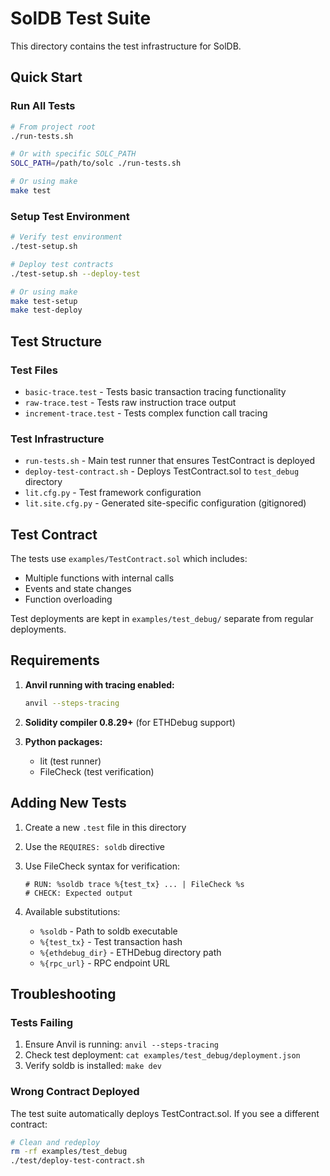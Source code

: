 # SolDB Test Suite

This directory contains the test infrastructure for SolDB.

## Quick Start

### Run All Tests
```bash
# From project root
./run-tests.sh

# Or with specific SOLC_PATH
SOLC_PATH=/path/to/solc ./run-tests.sh

# Or using make
make test
```

### Setup Test Environment
```bash
# Verify test environment
./test-setup.sh

# Deploy test contracts
./test-setup.sh --deploy-test

# Or using make
make test-setup
make test-deploy
```

## Test Structure

### Test Files
- `basic-trace.test` - Tests basic transaction tracing functionality
- `raw-trace.test` - Tests raw instruction trace output
- `increment-trace.test` - Tests complex function call tracing

### Test Infrastructure
- `run-tests.sh` - Main test runner that ensures TestContract is deployed
- `deploy-test-contract.sh` - Deploys TestContract.sol to `test_debug` directory
- `lit.cfg.py` - Test framework configuration
- `lit.site.cfg.py` - Generated site-specific configuration (gitignored)

## Test Contract

The tests use `examples/TestContract.sol` which includes:
- Multiple functions with internal calls
- Events and state changes
- Function overloading

Test deployments are kept in `examples/test_debug/` separate from regular deployments.

## Requirements

1. **Anvil running with tracing enabled:**
   ```bash
   anvil --steps-tracing
   ```

2. **Solidity compiler 0.8.29+** (for ETHDebug support)

3. **Python packages:**
   - lit (test runner)
   - FileCheck (test verification)

## Adding New Tests

1. Create a new `.test` file in this directory
2. Use the `REQUIRES: soldb` directive
3. Use FileCheck syntax for verification:
   ```
   # RUN: %soldb trace %{test_tx} ... | FileCheck %s
   # CHECK: Expected output
   ```

4. Available substitutions:
   - `%soldb` - Path to soldb executable
   - `%{test_tx}` - Test transaction hash
   - `%{ethdebug_dir}` - ETHDebug directory path
   - `%{rpc_url}` - RPC endpoint URL

## Troubleshooting

### Tests Failing
1. Ensure Anvil is running: `anvil --steps-tracing`
2. Check test deployment: `cat examples/test_debug/deployment.json`
3. Verify soldb is installed: `make dev`

### Wrong Contract Deployed
The test suite automatically deploys TestContract.sol. If you see a different contract:
```bash
# Clean and redeploy
rm -rf examples/test_debug
./test/deploy-test-contract.sh
```
